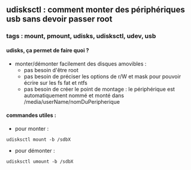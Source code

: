 ## udisksctl : comment monter des périphériques usb sans devoir passer root
### tags : mount, pmount, udisks, udisksctl, udev, usb

#### udisks, ça permet de faire quoi ?
- monter/démonter facilement des disques amovibles : 
	- pas besoin d'être root
	- pas besoin de préciser les options de r/W et mask pour pouvoir écrire sur les fs fat et ntfs
	- pas besoin de créer le point de montage : le périphérique est automatiquement nommé et monté dans /media/userName/nomDuPeripherique

#### commandes utiles : 
- pour monter :
```
udisksctl mount -b /sdbX
```
- pour démonter :
```
udisksctl umount -b /sdbX
```
